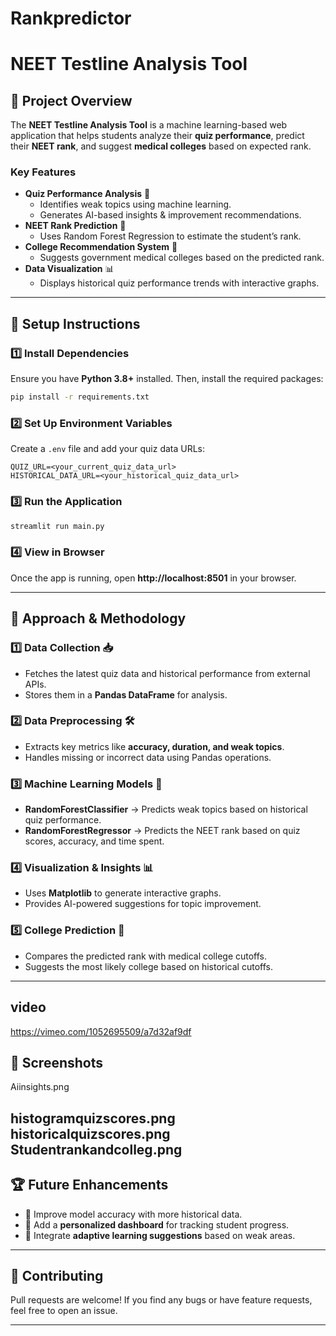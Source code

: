 # Rankpredictor
# NEET Testline Analysis Tool

## 📌 Project Overview
The **NEET Testline Analysis Tool** is a machine learning-based web application that helps students analyze their **quiz performance**, predict their **NEET rank**, and suggest **medical colleges** based on expected rank.

### **Key Features**
- **Quiz Performance Analysis** 📝
  - Identifies weak topics using machine learning.
  - Generates AI-based insights & improvement recommendations.
- **NEET Rank Prediction** 🎯
  - Uses Random Forest Regression to estimate the student’s rank.
- **College Recommendation System** 🏥
  - Suggests government medical colleges based on the predicted rank.
- **Data Visualization** 📊
  - Displays historical quiz performance trends with interactive graphs.

---

## 🚀 Setup Instructions

### **1️⃣ Install Dependencies**
Ensure you have **Python 3.8+** installed. Then, install the required packages:
```bash
pip install -r requirements.txt
```

### **2️⃣ Set Up Environment Variables**
Create a `.env` file and add your quiz data URLs:
```
QUIZ_URL=<your_current_quiz_data_url>
HISTORICAL_DATA_URL=<your_historical_quiz_data_url>
```

### **3️⃣ Run the Application**
```bash
streamlit run main.py
```

### **4️⃣ View in Browser**
Once the app is running, open **http://localhost:8501** in your browser.

---

## 🎯 Approach & Methodology

### **1️⃣ Data Collection** 📥
- Fetches the latest quiz data and historical performance from external APIs.
- Stores them in a **Pandas DataFrame** for analysis.

### **2️⃣ Data Preprocessing** 🛠️
- Extracts key metrics like **accuracy, duration, and weak topics**.
- Handles missing or incorrect data using Pandas operations.

### **3️⃣ Machine Learning Models** 🤖
- **RandomForestClassifier** → Predicts weak topics based on historical quiz performance.
- **RandomForestRegressor** → Predicts the NEET rank based on quiz scores, accuracy, and time spent.

### **4️⃣ Visualization & Insights** 📊
- Uses **Matplotlib** to generate interactive graphs.
- Provides AI-powered suggestions for topic improvement.

### **5️⃣ College Prediction** 🏥
- Compares the predicted rank with medical college cutoffs.
- Suggests the most likely college based on historical cutoffs.

---
## video 
https://vimeo.com/1052695509/a7d32af9df

## 📸 Screenshots
Aiinsights.png

histogramquizscores.png
historicalquizscores.png
Studentrankandcolleg.png
---

## 🏆 Future Enhancements
- 🔹 Improve model accuracy with more historical data.
- 🔹 Add a **personalized dashboard** for tracking student progress.
- 🔹 Integrate **adaptive learning suggestions** based on weak areas.

---

## 🤝 Contributing
Pull requests are welcome! If you find any bugs or have feature requests, feel free to open an issue.

---



